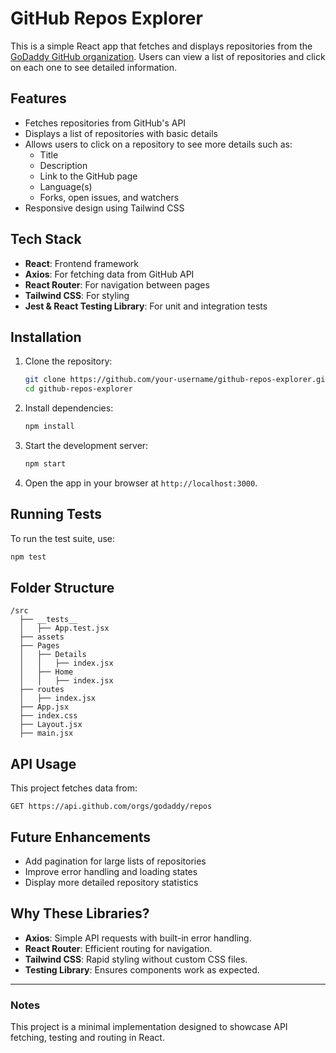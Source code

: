 # GitHub Repos Explorer

This is a simple React app that fetches and displays repositories from the [GoDaddy GitHub organization](https://github.com/godaddy). Users can view a list of repositories and click on each one to see detailed information.

## Features

- Fetches repositories from GitHub's API
- Displays a list of repositories with basic details
- Allows users to click on a repository to see more details such as:
  - Title
  - Description
  - Link to the GitHub page
  - Language(s)
  - Forks, open issues, and watchers
- Responsive design using Tailwind CSS

## Tech Stack

- **React**: Frontend framework
- **Axios**: For fetching data from GitHub API
- **React Router**: For navigation between pages
- **Tailwind CSS**: For styling
- **Jest & React Testing Library**: For unit and integration tests

## Installation

1. Clone the repository:
   ```sh
   git clone https://github.com/your-username/github-repos-explorer.git
   cd github-repos-explorer
   ```
2. Install dependencies:
   ```sh
   npm install
   ```
3. Start the development server:
   ```sh
   npm start
   ```
4. Open the app in your browser at `http://localhost:3000`.

## Running Tests

To run the test suite, use:

```sh
npm test
```

## Folder Structure

```
/src
  ├── __tests__
  │   ├── App.test.jsx
  ├── assets
  ├── Pages
  │   ├── Details
  │   │   ├── index.jsx
  │   ├── Home
  │   │   ├── index.jsx
  ├── routes
  │   ├── index.jsx
  ├── App.jsx
  ├── index.css
  ├── Layout.jsx
  ├── main.jsx
```

## API Usage

This project fetches data from:

```
GET https://api.github.com/orgs/godaddy/repos
```

## Future Enhancements

- Add pagination for large lists of repositories
- Improve error handling and loading states
- Display more detailed repository statistics

## Why These Libraries?

- **Axios**: Simple API requests with built-in error handling.
- **React Router**: Efficient routing for navigation.
- **Tailwind CSS**: Rapid styling without custom CSS files.
- **Testing Library**: Ensures components work as expected.

---

### Notes

This project is a minimal implementation designed to showcase API fetching, testing and routing in React.
